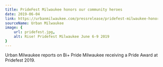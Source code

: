 ```yaml
---
title: PrideFest Milwaukee honors our community heroes
date: 2019-06-04
link: https://urbanmilwaukee.com/pressrelease/pridefest-milwaukee-honors-our-community-heroes/
sourceName: Urban Milwaukee
image: {
    url: pridefest.jpg,
    alt: Rise! Pridefest Milwaukee June 6-9 2019
}
---
```


Urban Milwaukee reports on Bi+ Pride Milwaukee receiving a Pride Award at Pridefest 2019.